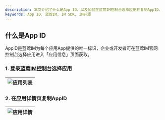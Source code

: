```yaml
---
description: 本文介绍了什么是App ID，以及如何在蓝莺IM控制台选择应用并复制AppID。
keywords: App ID, 蓝莺IM, IM SDK, IM开源
---
```

## 什么是App ID

AppID是蓝莺IM为每个应用App提供的唯一标识，企业或开发者可在蓝莺IM官网控制台选择应用进入「应用信息」页面获取。

### 1. 登录[蓝莺IM控制台](https://console.lanyingim.com/)选择应用

| ![应用列表](../assets/console-apps.jpg) |
|-|
### 2. 在应用详情页复制AppID

|![应用详情](../assets/console-app-details.jpg)|
|-|
